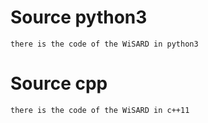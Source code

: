 # Source python3
    there is the code of the WiSARD in python3

# Source cpp
    there is the code of the WiSARD in c++11
